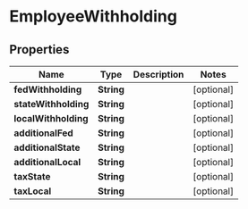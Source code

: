 

# EmployeeWithholding


## Properties

| Name | Type | Description | Notes |
|------------ | ------------- | ------------- | -------------|
|**fedWithholding** | **String** |  |  [optional] |
|**stateWithholding** | **String** |  |  [optional] |
|**localWithholding** | **String** |  |  [optional] |
|**additionalFed** | **String** |  |  [optional] |
|**additionalState** | **String** |  |  [optional] |
|**additionalLocal** | **String** |  |  [optional] |
|**taxState** | **String** |  |  [optional] |
|**taxLocal** | **String** |  |  [optional] |



